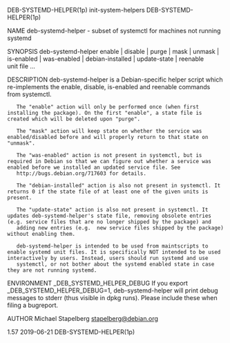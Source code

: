 DEB-SYSTEMD-HELPER(1p)                                                                       init-system-helpers                                                                       DEB-SYSTEMD-HELPER(1p)

NAME
       deb-systemd-helper - subset of systemctl for machines not running systemd

SYNOPSIS
       deb-systemd-helper enable | disable | purge | mask | unmask | is-enabled | was-enabled | debian-installed | update-state | reenable unit file ...

DESCRIPTION
       deb-systemd-helper is a Debian-specific helper script which re-implements the enable, disable, is-enabled and reenable commands from systemctl.

       The "enable" action will only be performed once (when first installing the package). On the first "enable", a state file is created which will be deleted upon "purge".

       The "mask" action will keep state on whether the service was enabled/disabled before and will properly return to that state on "unmask".

       The "was-enabled" action is not present in systemctl, but is required in Debian so that we can figure out whether a service was enabled before we installed an updated service file. See
       http://bugs.debian.org/717603 for details.

       The "debian-installed" action is also not present in systemctl. It returns 0 if the state file of at least one of the given units is present.

       The "update-state" action is also not present in systemctl. It updates deb-systemd-helper's state file, removing obsolete entries (e.g. service files that are no longer shipped by the package) and
       adding new entries (e.g.  new service files shipped by the package) without enabling them.

       deb-systemd-helper is intended to be used from maintscripts to enable systemd unit files. It is specifically NOT intended to be used interactively by users. Instead, users should run systemd and use
       systemctl, or not bother about the systemd enabled state in case they are not running systemd.

ENVIRONMENT
       _DEB_SYSTEMD_HELPER_DEBUG
           If you export _DEB_SYSTEMD_HELPER_DEBUG=1, deb-systemd-helper will print debug messages to stderr (thus visible in dpkg runs). Please include these when filing a bugreport.

AUTHOR
       Michael Stapelberg <stapelberg@debian.org>

1.57                                                                                              2019-06-21                                                                           DEB-SYSTEMD-HELPER(1p)
